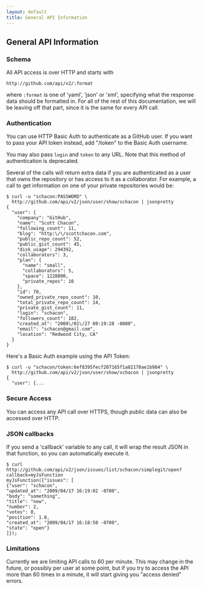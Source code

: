 ```yaml
---
layout: default
title: General API Information
---
```


## General API Information ##

### Schema ###

All API access is over HTTP and starts with

    http://github.com/api/v2/:format

where `:format` is one of 'yaml', 'json' or 'xml', specifying what the
response data should be formatted in.  For all of the rest of this
documentation, we will be leaving off that part, since it is the same
for every API call.

### Authentication ###

You can use HTTP Basic Auth to authenticate as a GitHub user.  If you want to pass your API token instead, add "/token" to the Basic Auth username.

You may also pass `login` and `token` to any URL. Note that this method
of authentication is deprecated.

Several of the calls will return extra data if you are authenticated
as a user that owns the repository or has access to it as a
collaborator.  For example, a call to get information on one of your
private repositories would be:

    $ curl -u "schacon:PASSWORD" \
      http://github.com/api/v2/json/user/show/schacon | jsonpretty
    {
      "user": {
        "company": "GitHub",
        "name": "Scott Chacon",
        "following_count": 11,
        "blog": "http:\/\/scottchacon.com",
        "public_repo_count": 52,
        "public_gist_count": 45,
        "disk_usage": 294392,
        "collaborators": 3,
        "plan": {
          "name": "small",
          "collaborators": 5,
          "space": 1228800,
          "private_repos": 10
        },
        "id": 70,
        "owned_private_repo_count": 10,
        "total_private_repo_count": 14,
        "private_gist_count": 11,
        "login": "schacon",
        "followers_count": 182,
        "created_at": "2008\/01\/27 09:19:28 -0800",
        "email": "schacon@gmail.com",
        "location": "Redwood City, CA"
      }
    }

Here's a Basic Auth example using the API Token:

    $ curl -u "schacon/token:6ef8395fecf207165f1a82178ae1b984" \
      http://github.com/api/v2/json/user/show/schacon | jsonpretty
    {
      "user": {...

### Secure Access ###

You can access any API call over HTTPS, though public data can also be
accessed over HTTP.

### JSON callbacks ###

If you send a 'callback' variable to any call, it will wrap the result
JSON in that function, so you can automatically execute it.

    $ curl http://github.com/api/v2/json/issues/list/schacon/simplegit/open?callback=myJsFunction
    myJsFunction({"issues": [
    {"user": "schacon",
    "updated_at": "2009/04/17 16:19:02 -0700",
    "body": "something",
    "title": "new",
    "number": 2,
    "votes": 0,
    "position": 1.0,
    "created_at": "2009/04/17 16:18:50 -0700",
    "state": "open"}
    ]});

### Limitations ###

Currently we are limiting API calls to 60 per minute.  This may change
in the future, or possibly per user at some point, but if you try to
access the API more than 60 times in a minute, it will start giving
you "access denied" errors.

